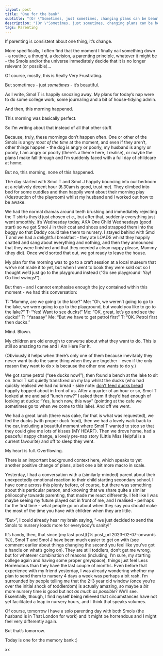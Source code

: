 ```yaml
---
layout: post
title: "One for the bank"
subtitle: "(Or \"Sometimes, just sometimes, changing plans can be beautiful\")"
description: "(Or \"Sometimes, just sometimes, changing plans can be beautiful\")"
tags: Parenting
---
```


If parenting is consistent about one thing, it’s change.

More specifically, I often find that the moment I finally nail something down - a routine, a thought, a decision, a parenting principle, whatever it might be - the Smols and/or the universe immediately decide that it is no longer relevant (or possible)…

Of course, mostly, this is Really Very Frustrating.

But sometimes - just *sometimes* - it’s beautiful.

As I write, Smol T is happily snoozing away.  My plans for today’s nap were to do some college work, some journaling and a bit of house-tidying admin.

And then, this morning happened.

This morning was basically perfect.

So I’m writing about that instead of all that other stuff.

Because, truly, these mornings don’t happen often.  One or other of the Smols is angry *most of the time* at the moment, and even if they aren’t, other things happen - the dog is angry or poorly, my husband is angry or poorly, I am angry or poorly (there’s a theme here, I realise), or maybe the plans I make fall through and I’m suddenly faced with a full day of childcare at home.

But no, this morning, none of this happened.

The day started with Smol T and Smol J happily bouncing into our bedroom at a relatively decent hour (6.30am is good, trust me).  They climbed into bed for some cuddles and then happily went about their morning play (/destruction of the playroom) whilst my husband and I worked out how to be awake.

We had the normal dramas around teeth brushing and immediately rejecting the T shirts they’d just chosen et c., but after that, suddenly everything just went smoothly.  It’s Wednesday today, AKA One Child Wednesdays (good start) so we got Smol J in their coat and shoes and strapped them into the buggy so that Daddy could take them to nursery.  I stayed behind with Smol T and we had a delightful breakfast - they ate LOADS whilst they happily chatted and sang about everything and nothing, and then they announced that they were finished and that they needed a clean nappy please, Mummy (they did). Once we’d sorted that out, we got ready to leave the house.

My plan for the morning was to go to a craft session at a local museum that we’ve not made it to yet, but when I went to book they were sold out so I thought we’d just go to the playground instead (“Go see playground!  Yay!  Go find swings!”).

But then - and I cannot emphasise enough the joy contained within this moment - we had this conversation:

T: “Mummy, are we going to the lake?”
Me: “Oh, we weren’t going to go to the lake, we were going to go to the playground, but would you like to go to the lake?”
T: “Yes!  Want to see ducks!”
Me: “OK, great, let’s go and see the ducks!”
T: “Yaaaaay”
Me: “But we have to get petrol first”
T: “OK. Petrol first then ducks.”

Mind.  Blown.

My children are old enough to converse about what they want to do.  This is still so amazing to me and I Am Here For It.

(Obviously it helps when there’s only one of them because inevitably they never want to do the same thing when they are together - even if the only reason they want to do x is because the other one wants to do y.)

We got some petrol (“see ducks now!”), then found a bench at the lake to sit on.  Smol T sat quietly transfixed on my lap whilst the ducks (who had quickly realised we had no bread - side note: [don’t feed ducks bread](https://canalrivertrust.org.uk/enjoy-the-waterways/canal-and-river-wildlife/keeping-our-ducks-healthy/why-is-bread-bad-for-ducks) happily bopped about in front of us.  After a quarter of an hour or so, Smol T looked at me and said “lunch now?”  I asked them if they’d had enough of looking at ducks: “Yes, lunch now, this way” (pointing at the cafe we sometimes go to when we come to this lake).  And off we went.

We had a great lunch (there was cake, for that is what was requested), we fed the ducks (with proper duck food), then we had a lovely walk back to the car, including a beautiful moment where Smol T wanted to stop so that they could give me lots of kisses (MY HEART).  Then we drove home, had a peaceful nappy change, a lovely pre-nap story (Little Miss Helpful is a current favourite) and off to sleep they went.

My heart is full.  Overflowing.

There is an important background context here, which speaks to yet another positive change of plans, albeit one a bit more macro in scale.

Yesterday, I had a conversation with a (similarly-minded) parent about their unexpectedly emotional reaction to their child starting secondary school.  I have come across this plenty before, of course, but there was something about this particular person, and knowing that we share quite a similar philosophy towards parenting, that made me react differently.  I felt like I was maybe seeing my future played out in front of me, and I realised - perhaps for the first time - what people go on about when they say you should make the most of the time you have with children when they are little.

“But-”, I could already hear my brain saying, “-we just decided to send the Smols to nursery loads more for everybody’s sanity!”

It’s handy, then, that since [my last post]({% post_url 2023-02-07-onwards %}), Smol T and Smol J have been much easier to get on with (see comment earlier about things changing the second you feel like you’ve got a handle on what’s going on).  They are still toddlers, don’t get me wrong, but for whatever combination of reasons (including, I’m sure, my starting college again and having some proper greyspace), things just feel Less Horrendous than they have the last couple of months.  Even before that experience with my friend yesterday, I was already wondering whether my plan to send them to nursery 4 days a week was perhaps a bit rash.  I’m surrounded by people telling me that the 2-3 year old window (once you’re over the initial shock of toddlerdom) is actually amazing, so maybe a *bit* more nursery time is good but not *as much as possible*?  We’ll see.  Essentially, though, I find myself being relieved that circumstances have not yet facilitated a leap in nursery hours, and I think that speaks volumes.

Of course, tomorrow I have a solo parenting day with both Smols (the husband is in That London for work) and it might be horrendous and I might feel very differently again.

But that’s tomorrow.

Today is one for the memory bank :)

xx



